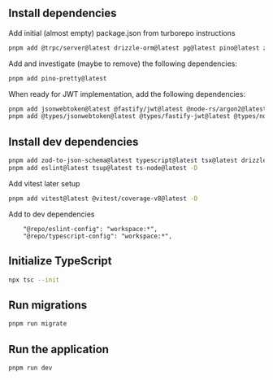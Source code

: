 ## Install dependencies

Add initial (almost empty) package.json from turborepo instructions

```bash
pnpm add @trpc/server@latest drizzle-orm@latest pg@latest pino@latest zod@latest @fastify/cors@latest fastify@latest
```


Add and investigate (maybe to remove) the following dependencies:

```bash
pnpm add pino-pretty@latest
```

When ready for JWT implementation, add the following dependencies:

```bash
pnpm add jsonwebtoken@latest @fastify/jwt@latest @node-rs/argon2@latest
pnpm add @types/jsonwebtoken@latest @types/fastify-jwt@latest @types/node-rs__argon2@latest -D
```

## Install dev dependencies
```bash
pnpm add zod-to-json-schema@latest typescript@latest tsx@latest drizzle-kit@latest @types/pg@latest @types/node@latest -D
pnpm add eslint@latest tsup@latest ts-node@latest -D
```

Add vitest later setup

```bash
pnpm add vitest@latest @vitest/coverage-v8@latest -D
```

Add to dev dependencies

```
    "@repo/eslint-config": "workspace:*",
    "@repo/typescript-config": "workspace:*",
```

## Initialize TypeScript
```bash
npx tsc --init
```

## Run migrations
```bash
pnpm run migrate
```

## Run the application
```bash
pnpm run dev
```